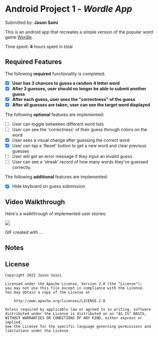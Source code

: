# Android Project 1 - *Wordle App*

Submitted by: **Jason Saini**

This is an android app that recreates a simple version of the popular word game [Wordle](https://www.nytimes.com/games/wordle/index.html). 

Time spent: **4** hours spent in total

## Required Features

The following **required** functionality is completed:

- [X] **User has 3 chances to guess a random 4 letter word**
- [X] **After 3 guesses, user should no longer be able to submit another guess**
- [X] **After each guess, user sees the "correctness" of the guess**
- [X] **After all guesses are taken, user can see the target word displayed**

The following **optional** features are implemented:

- [ ] User can toggle betweeen different word lists
- [ ] User can see the 'correctness' of their guess through colors on the word 
- [X] User sees a visual change after guessing the correct word
- [X] User can tap a 'Reset' button to get a new word and clear previous guesses
- [ ] User will get an error message if they input an invalid guess
- [ ] User can see a 'streak' record of how many words they've guessed correctly.

The following **additional** features are implemented:

* [X] Hide keyboard on guess submission

## Video Walkthrough

Here's a walkthrough of implemented user stories:

<img src='https://i.ibb.co/KDwrt2z/wordle-final.gif'/>

<!-- Replace this with whatever GIF tool you used! -->
GIF created with ...  
<!-- Recommended tools:
[ScreenToGif](https://www.screentogif.com/) for Windows
[peek](https://github.com/phw/peek) for Linux. -->

## Notes



## License

    Copyright 2022 Jason Saini

    Licensed under the Apache License, Version 2.0 (the "License");
    you may not use this file except in compliance with the License.
    You may obtain a copy of the License at

        http://www.apache.org/licenses/LICENSE-2.0

    Unless required by applicable law or agreed to in writing, software
    distributed under the License is distributed on an "AS IS" BASIS,
    WITHOUT WARRANTIES OR CONDITIONS OF ANY KIND, either express or implied.
    See the License for the specific language governing permissions and
    limitations under the License.
